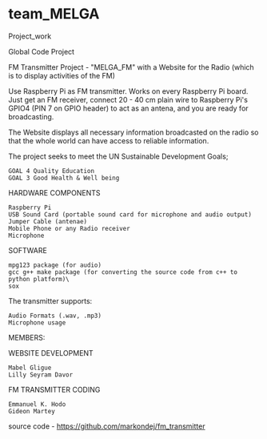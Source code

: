 # team_MELGA
Project_work


Global Code Project

FM Transmitter Project - "MELGA_FM" with a Website for the Radio (which is to display activities of the FM)

Use Raspberry Pi as FM transmitter. Works on every Raspberry Pi board. Just get an FM receiver, connect 20 - 40 cm plain wire to Raspberry Pi's GPIO4 (PIN 7 on GPIO header) to act as an antena, and you are ready for broadcasting.

The Website displays all necessary information broadcasted on the radio so that the whole world can have access to reliable information.

The project seeks to meet the UN Sustainable Development Goals;

    GOAL 4 Quality Education
    GOAL 3 Good Health & Well being

HARDWARE COMPONENTS

    Raspberry Pi
    USB Sound Card (portable sound card for microphone and audio output)
    Jumper Cable (antenae)
    Mobile Phone or any Radio receiver
    Microphone

SOFTWARE

    mpg123 package (for audio)
    gcc g++ make package (for converting the source code from c++ to python platform)\
    sox

The transmitter supports:

    Audio Formats (.wav, .mp3)
    Microphone usage

MEMBERS:

WEBSITE DEVELOPMENT

    Mabel Gligue
    Lilly Seyram Davor

FM TRANSMITTER CODING

    Emmanuel K. Hodo
    Gideon Martey

source code - https://github.com/markondej/fm_transmitter
